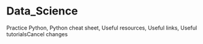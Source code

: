 # Data_Science
Practice Python,
Python cheat sheet,
Useful resources,
Useful links,
Useful tutorialsCancel changes
